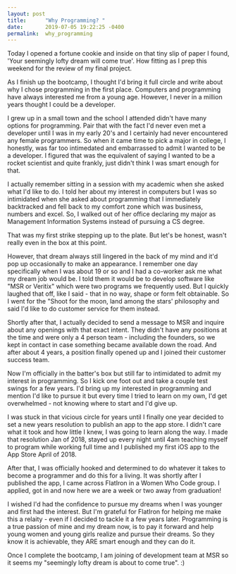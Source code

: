 ```yaml
---
layout: post
title:      "Why Programming? "
date:       2019-07-05 19:22:25 -0400
permalink:  why_programming
---
```



Today I opened a fortune cookie and inside on that tiny slip of paper I found, 'Your seemingly lofty dream will come true'. How fitting as I prep this weekend for the review of my final project. 

As I finish up the bootcamp, I thought I'd bring it full circle and write about why I chose programming in the first place. Computers and programming have always interested me from a young age. However, I never in a million years thought I could be a developer. 

I grew up in a small town and the school I attended didn't have many options for programming. Pair that with the fact I'd never even met a developer until I was in my early 20's and I certainly had never encountered any female programmers.  So when it came time to pick a major in college, I honestly, was far too intimedated and embarrassed to admit I wanted to be a developer. I figured that was the equivalent of saying I wanted to be a rocket scientist and quite frankly, just didn't think I was smart enough for that. 

I actually remember sitting in a session with my academic when she asked what I'd like to do. I told her about my interest in computers but I was so intimidated when she asked about programming that I immediately backtracked and fell back to my comfort zone which was business, numbers and excel. So, I walked out of her office declaring my major as Management Information Systems instead of pursuing a CS degree. 

That was my first strike stepping up to the plate. But let's be honest, wasn't really even in the box at this point. 

However, that dream always still lingered in the back of my mind and it'd pop up occasionally to make an appearance. I remember one day specifically when I was about 19 or so and I had a co-worker ask me what my dream job would be. I told them it would be to develop software like "MSR or Veritix" which were two programs we frequently used. But I quickly laughed that off, like I said - that in no way, shape or form felt obtainable. So I went for the "Shoot for the moon, land among the stars' philosophy and said I'd like to do customer service for them instead. 

Shortly after that, I actually decided to send a message to MSR and inquire about any openings with that exact intent. They didn't have any positions at the time and were only a 4 person team - including the founders, so we kept in contact in case something became available down the road. And after about 4 years, a position finally opened up and I joined their customer success team. 

Now I'm officially in the batter's box but still far to intimidated to admit my interest in programming. So I kick one foot out and take a couple test swings for a few years. I'd bring up my interested in programming and mention I'd like to pursue it but every time I tried to learn on my own, I'd get overwhelmed - not knowing where to start and I'd give up. 

I was stuck in that vicious circle for years until I finally one year decided to set a new years resolution to publish an app to the app store. I didn't care what it took and how little I knew, I was going to learn along the way. I made that resolution Jan of 2018, stayed up every night until 4am teaching myself to program while working full time and I published my first iOS app to the App Store April of 2018. 

After that, I was officially hooked and determined to do whatever it takes to become a programmer and do this for a living. It was shortly after I published the app, I came across FlatIron in a Women Who Code group. I applied, got in and now here we are a week or two away from graduation! 

I wished I'd had the confidence to pursue my dreams when I was younger and first had the interest. But I'm grateful for FlatIron for helping me make this a relaity - even if I decided to tackle it a few years later. Programming is a true passion of mine and my dream now, is to pay it forward and help young women and young girls realize and pursue their dreams. So they know it is achievable, they ARE smart enough and they can do it. 

Once I complete the bootcamp, I am joining of development team at MSR so it seems my "seemingly lofty dream is about to come true". :) 

